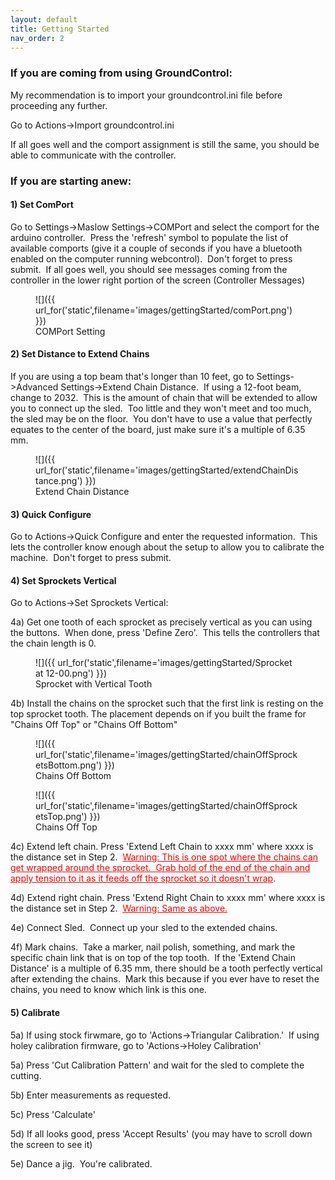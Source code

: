 ```yaml
---
layout: default
title: Getting Started
nav_order: 2
---
```

### If you are coming from using GroundControl:

My recommendation is to import your groundcontrol.ini file before proceeding any further.

Go to Actions->Import groundcontrol.ini

If all goes well and the comport assignment is still the same, you should be able to communicate with the controller.

### If you are starting anew:

#### 1) Set ComPort

Go to Settings->Maslow Settings->COMPort and select the comport for the arduino controller.  Press the 'refresh' symbol to populate the list of available comports (give it a couple of seconds if you have a bluetooth enabled on the computer running webcontrol).  Don't forget to press submit.  If all goes well, you should see messages coming from the controller in the lower right portion of the screen (Controller Messages)

<figure class="figure">![]({{ url_for('static',filename='images/gettingStarted/comPort.png') }})

<figcaption class="figure-caption">COMPort Setting</figcaption>

</figure>

#### 2) Set Distance to Extend Chains

If you are using a top beam that's longer than 10 feet, go to Settings->Advanced Settings->Extend Chain Distance.  If using a 12-foot beam, change to 2032.  This is the amount of chain that will be extended to allow you to connect up the sled.  Too little and they won't meet and too much, the sled may be on the floor.  You don't have to use a value that perfectly equates to the center of the board, just make sure it's a multiple of 6.35 mm.

<figure class="figure">![]({{ url_for('static',filename='images/gettingStarted/extendChainDistance.png') }})

<figcaption class="figure-caption">Extend Chain Distance</figcaption>

</figure>

#### 3) Quick Configure

Go to Actions->Quick Configure and enter the requested information.  This lets the controller know enough about the setup to allow you to calibrate the machine.  Don't forget to press submit.

#### 4) Set Sprockets Vertical

Go to Actions->Set Sprockets Vertical:

4a) Get one tooth of each sprocket as precisely vertical as you can using the buttons.  When done, press 'Define Zero'.  This tells the controllers that the chain length is 0. 

<figure class="figure">![]({{ url_for('static',filename='images/gettingStarted/Sprocket at 12-00.png') }})

<figcaption class="figure-caption">Sprocket with Vertical Tooth</figcaption>

</figure>

4b) Install the chains on the sprocket such that the first link is resting on the top sprocket tooth. The placement depends on if you built the frame for "Chains Off Top" or "Chains Off Bottom" 

<figure class="figure">![]({{ url_for('static',filename='images/gettingStarted/chainOffSprocketsBottom.png') }})

<figcaption class="figure-caption">Chains Off Bottom</figcaption>

</figure>

<figure class="figure">![]({{ url_for('static',filename='images/gettingStarted/chainOffSprocketsTop.png') }})

<figcaption class="figure-caption">Chains Off Top</figcaption>

</figure>

4c) Extend left chain. Press 'Extend Left Chain to xxxx mm' where xxxx is the distance set in Step 2.  <span style="text-decoration: underline; color: #ff0000;">Warning: This is one spot where the chains can get wrapped around the sprocket.  Grab hold of the end of the chain and apply tension to it as it feeds off the sprocket so it doesn't wrap</span>.

4d) Extend right chain. Press 'Extend Right Chain to xxxx mm' where xxxx is the distance set in Step 2.  <span style="text-decoration: underline;"><span style="color: #ff0000; text-decoration: underline;">Warning: Same as above.</span></span>

4e) Connect Sled.  Connect up your sled to the extended chains.

4f) Mark chains.  Take a marker, nail polish, something, and mark the specific chain link that is on top of the top tooth.  If the 'Extend Chain Distance' is a multiple of 6.35 mm, there should be a tooth perfectly vertical after extending the chains.  Mark this because if you ever have to reset the chains, you need to know which link is this one.

#### 5) Calibrate

5a) If using stock firwmare, go to 'Actions->Triangular Calibration.'  If using holey calibration firmware, go to 'Actions->Holey Calibration'

5a) Press 'Cut Calibration Pattern' and wait for the sled to complete the cutting.

5b) Enter measurements as requested.

5c) Press 'Calculate'

5d) If all looks good, press 'Accept Results' (you may have to scroll down the screen to see it)

5e) Dance a jig.  You're calibrated.
